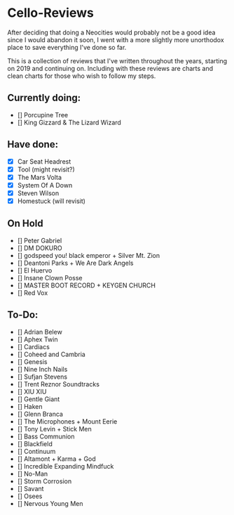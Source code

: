 # Cello-Reviews

After deciding that doing a Neocities would probably not be a good idea since I would abandon it soon, I went with a more slightly more unorthodox place to save everything I've done so far. 

This is a collection of reviews that I've written throughout the years, starting on 2019 and continuing on. Including with these reviews are charts and clean charts for those who wish to follow my steps.

## Currently doing:
 * [] Porcupine Tree
 * [] King Gizzard & The Lizard Wizard
 
## Have done:
 * [x] Car Seat Headrest
 * [x] Tool (might revisit?)
 * [x] The Mars Volta
 * [x] System Of A Down
 * [x] Steven Wilson
 * [x] Homestuck (will revisit)
 
## On Hold
 * [] Peter Gabriel
 * [] DM DOKURO
 * [] godspeed you! black emperor + Silver Mt. Zion
 * [] Deantoni Parks + We Are Dark Angels
 * [] El Huervo
 * [] Insane Clown Posse
 * [] MASTER BOOT RECORD + KEYGEN CHURCH
 * [] Red Vox
 
## To-Do:
 * [] Adrian Belew
 * [] Aphex Twin
 * [] Cardiacs
 * [] Coheed and Cambria
 * [] Genesis
 * [] Nine Inch Nails
 * [] Sufjan Stevens
 * [] Trent Reznor Soundtracks
 * [] XIU XIU
 * [] Gentle Giant
 * [] Haken
 * [] Glenn Branca
 * [] The Microphones + Mount Eerie
 * [] Tony Levin + Stick Men
 * [] Bass Communion
 * [] Blackfield
 * [] Continuum
 * [] Altamont + Karma + God
 * [] Incredible Expanding Mindfuck
 * [] No-Man
 * [] Storm Corrosion
 * [] Savant
 * [] Osees
 * [] Nervous Young Men
